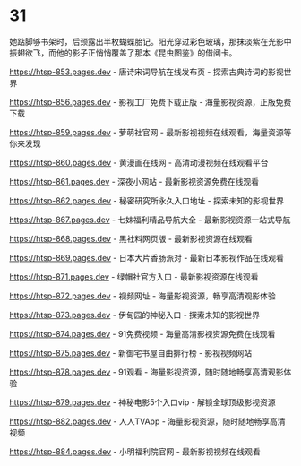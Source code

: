 # 31
她踮脚够书架时，后颈露出半枚蝴蝶胎记。阳光穿过彩色玻璃，那抹淡紫在光影中振翅欲飞，而他的影子正悄悄覆盖了那本《昆虫图鉴》的借阅卡。

https://htsp-853.pages.dev - 唐诗宋词导航在线发布页 - 探索古典诗词的影视世界

https://htsp-856.pages.dev - 影视工厂免费下载正版 - 海量影视资源，正版免费下载

https://htsp-859.pages.dev - 萝萌社官网 - 最新影视视频在线观看，海量资源等你来发现

https://htsp-860.pages.dev - 黄漫画在线网 - 高清动漫视频在线观看平台

https://htsp-861.pages.dev - 深夜小网站 - 最新影视资源免费在线观看

https://htsp-862.pages.dev - 秘密研究所永久入口地址 - 探索未知的影视世界

https://htsp-867.pages.dev - 七妹福利精品导航大全 - 最新影视资源一站式导航

https://htsp-868.pages.dev - 黑社料网页版 - 最新影视资源在线观看

https://htsp-869.pages.dev - 日本大片香肠派对 - 最新日本影视作品在线观看

https://htsp-871.pages.dev - 绿帽社官方入口 - 最新影视资源在线观看

https://htsp-872.pages.dev - 视频网址 - 海量影视资源，畅享高清观影体验

https://htsp-873.pages.dev - 伊甸园的神秘入口 - 探索未知的影视世界

https://htsp-874.pages.dev - 91免费视频 - 海量高清影视资源免费在线观看

https://htsp-875.pages.dev - 新御宅书屋自由排行榜 - 影视视频网站

https://htsp-878.pages.dev - 91观看 - 海量影视资源，随时随地畅享高清观影体验

https://htsp-879.pages.dev - 神秘电影5个入口vip - 解锁全球顶级影视资源

https://htsp-882.pages.dev - 人人TVApp - 海量影视资源，随时随地畅享高清视频

https://htsp-884.pages.dev - 小明福利院官网 - 最新影视视频在线观看
